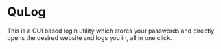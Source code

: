 # QuLog
This is a GUI based login utility which stores your passwords and directly opens the desired website and logs you in, all in one click.
